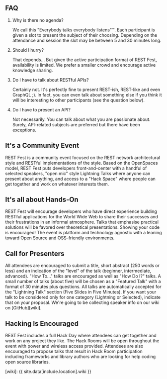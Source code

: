## FAQ

1. Why is there no agenda?

   We call this "Everybody talks everybody listens"™️.
   Each participant is given a slot to present the subject of their choosing. 
   Depending on the attendance and session the slot may be between 5 and 30 minutes long.
   
1. Should I hurry?

   That depends... But given the active participation format of REST Fest, availability
   is limited. We prefer a smaller crowd and encourage active knowledge sharing.
   
1. Do I have to talk about RESTful APIs?

   Certainly not. It's perfectly fine to present REST-ish, REST-like and even GraphQL ;). 
   In fact, you can even talk about something else if you think it will be interesting to 
   other participants (see the question below). 

1. Do I have to present an API?

   Not necessarily. You can talk about what you are passionate about. Surely, API-related
   subjects are preferred but there have been exceptions.

## It's a Community Event

REST Fest is a community event focused on the REST network architectural style and RESTful 
implementations of the style. Based on the OpenSpaces model, REST Fest puts developers 
front-and-center with a handful of selected speakers, "open mic" style Lightning Talks where anyone 
can present about anything, and access to a "Hack Space" where people can get together and work 
on whatever interests them.

## It's all about Hands-On

REST Fest will encourage developers who have direct experience building RESTful applications 
for the World Wide Web to share their successes and their frustrations in an informal atmosphere. 
Talks that emphasise practical solutions will be favored over theoretical presentations. Showing 
your code is encouraged! The event is platform and technology agnostic with a leaning toward Open 
Source and OSS-friendly environments.

## Call for Presenters

All attendees are encouraged to submit a title, short abstract (250 words or less) and an 
indication of the "level" of the talk (beginner, intermediate, advanced). "How To..." talks are 
encouraged as well as "How Do I?" talks. A small number of talks (about five) will be chosen as 
a "Featured Talk" with a format of 30 minutes plus questions. All talks are automatically accepted 
for the "Lightning Talk" section (Five Slides in Five Minutes). If you want your talk to be 
considered only for one category (Lightning or Selected), indicate that on your proposal. We're 
going to be collecting speaker info on our wiki on [GitHub][wiki].

## Hacking Is Encouraged

REST Fest includes a full Hack Day where attendees can get together and work on any project they 
like. The Hack Rooms will be open throughout the event with power and wireless access provided. 
Attendees are also encouraged to propose talks that result in Hack Room participation including 
frameworks and library authors who are looking for help coding open source libraries.

[wiki]: {{ site.data[include.location].wiki }}
